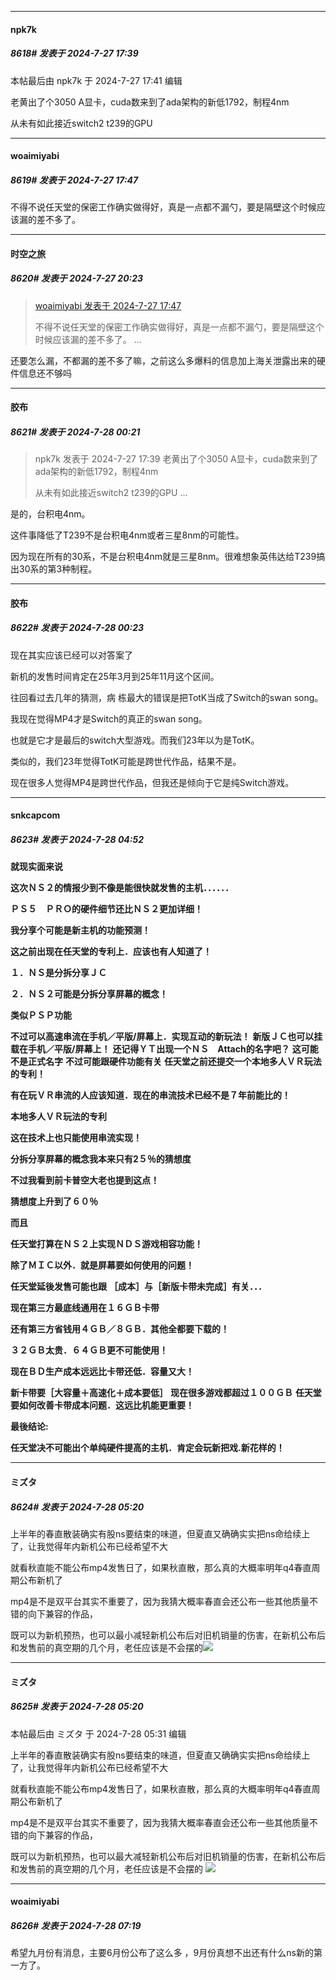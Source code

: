 ﻿
*****

####  npk7k  
##### 8618#       发表于 2024-7-27 17:39

 本帖最后由 npk7k 于 2024-7-27 17:41 编辑 

老黄出了个3050 A显卡，cuda数来到了ada架构的新低1792，制程4nm

从未有如此接近switch2 t239的GPU


*****

####  woaimiyabi  
##### 8619#       发表于 2024-7-27 17:47

不得不说任天堂的保密工作确实做得好，真是一点都不漏勺，要是隔壁这个时候应该漏的差不多了。


*****

####  时空之旅  
##### 8620#       发表于 2024-7-27 20:23

<blockquote><a href="httphttps://bbs.saraba1st.com/2b/forum.php?mod=redirect&amp;goto=findpost&amp;pid=65715473&amp;ptid=1989188" target="_blank">woaimiyabi 发表于 2024-7-27 17:47</a>

不得不说任天堂的保密工作确实做得好，真是一点都不漏勺，要是隔壁这个时候应该漏的差不多了。 ...</blockquote>
还要怎么漏，不都漏的差不多了嘛，之前这么多爆料的信息加上海关泄露出来的硬件信息还不够吗


*****

####  胶布  
##### 8621#       发表于 2024-7-28 00:21

<blockquote>npk7k 发表于 2024-7-27 17:39
老黄出了个3050 A显卡，cuda数来到了ada架构的新低1792，制程4nm

从未有如此接近switch2 t239的GPU ...</blockquote>
是的，台积电4nm。

这件事降低了T239不是台积电4nm或者三星8nm的可能性。

因为现在所有的30系，不是台积电4nm就是三星8nm。很难想象英伟达给T239搞出30系的第3种制程。

*****

####  胶布  
##### 8622#       发表于 2024-7-28 00:23

现在其实应该已经可以对答案了

新机的发售时间肯定在25年3月到25年11月这个区间。

往回看过去几年的猜测，病 栋最大的错误是把TotK当成了Switch的swan song。

我现在觉得MP4才是Switch的真正的swan song。

也就是它才是最后的switch大型游戏。而我们23年以为是TotK。

类似的，我们23年觉得TotK可能是跨世代作品，结果不是。

现在很多人觉得MP4是跨世代作品，但我还是倾向于它是纯Switch游戏。


*****

####  snkcapcom  
##### 8623#       发表于 2024-7-28 04:52

<strong>就现实面来说</strong>

<strong>这次ＮＳ２的情报少到不像是能很快就发售的主机．．．．．．</strong>

<strong>ＰＳ５　ＰＲＯ的硬件细节还比ＮＳ２更加详细！</strong>

<strong>我分享个可能是新主机的功能预测！</strong>

<strong>这之前出现在任天堂的专利上．应该也有人知道了！</strong>

<strong>１．ＮＳ是分拆分享ＪＣ</strong>

<strong>２．ＮＳ２可能是分拆分享屏幕的概念！</strong>

<strong>类似ＰＳＰ功能</strong>

<strong>不过可以高速串流在手机／平版/</strong><strong>屏幕</strong><strong>上．实现互动的新玩法！</strong>
<strong>
</strong>
<strong>新版ＪＣ也可以挂载在手机／平版</strong><strong>/</strong><strong>屏幕</strong><strong>上！</strong>
<strong>
</strong>
<strong>还记得ＹＴ出现一个ＮＳ　Attach的名字吧？</strong>
<strong>
</strong>
<strong>这可能不是正式名字</strong>
<strong>
</strong>
<strong>不过可能跟硬件功能有关</strong>
<strong>
</strong>
<strong>任天堂之前还提交一个本地多人ＶＲ玩法</strong><strong>的专利！</strong>

<strong>有在玩ＶＲ串流的人应该知道．现在的</strong><strong>串流</strong><strong>技术已经</strong><strong>不是７年前能比的！</strong>

<strong>本地多人ＶＲ</strong><strong>玩法</strong><strong>的专利</strong>

<strong>这在技术上也只能使用串流实现！</strong>

<strong>分拆分享屏幕的概念我本来只有2５％的猜想</strong><strong>度</strong>

<strong>不过我看到前卡普空大老也提到这点！</strong>

<strong>猜想度上升到了６０％</strong>

<strong>而且</strong>

<strong>任天堂打算在ＮＳ２上实现ＮＤＳ游戏相容功能！</strong>

<strong>除了ＭＩＣ以外．就是屏幕要如何使用的问题！</strong>

<strong>任天堂延後发售可能也跟</strong>
<strong>
</strong>
<strong>［成本］与［新版卡带未完成］有关．．．</strong>

<strong>现在第三方最底线通用在１６ＧＢ卡带</strong>

<strong>还有第三方省钱用４ＧＢ／８ＧＢ．其他全都要下载的！</strong>

<strong>３２ＧＢ太贵．６４ＧＢ更不可能使用！</strong>

<strong>现在ＢＤ生产成本远远比卡带还低．容量又大！</strong>

<strong>新卡带要［大容量＋高速化＋成本要低］</strong>
<strong>
</strong>
<strong>现在很多游戏都超过１００ＧＢ</strong>
<strong>
</strong>
<strong>任天堂要如何改善卡带成本问题．这远比机能更重要！</strong>

<strong>最後结论:</strong>
<strong>
</strong>

<strong>任天堂决不可能出个单纯硬件提高的主机．肯定会玩新把戏.</strong><strong>新</strong><strong>花样的！</strong>


*****

####  ミズタ  
##### 8624#       发表于 2024-7-28 05:20

上半年的春直散装确实有股ns要结束的味道，但夏直又确确实实把ns命给续上了，让我觉得年内新机公布已经希望不大

就看秋直能不能公布mp4发售日了，如果秋直散，那么真的大概率明年q4春直周期公布新机了

mp4是不是双平台其实不重要了，因为我猜大概率春直会还公布一些其他质量不错的向下兼容的作品，

既可以为新机预热，也可以最小减轻新机公布后对旧机销量的伤害，在新机公布后和发售前的真空期的几个月，老任应该是不会摆的<img src="https://static.saraba1st.com/image/smiley/carton2017/246.gif" referrerpolicy="no-referrer">


*****

####  ミズタ  
##### 8625#       发表于 2024-7-28 05:20

 本帖最后由 ミズタ 于 2024-7-28 05:31 编辑 

上半年的春直散装确实有股ns要结束的味道，但夏直又确确实实把ns命给续上了，让我觉得年内新机公布已经希望不大

就看秋直能不能公布mp4发售日了，如果秋直散，那么真的大概率明年q4春直周期公布新机了

mp4是不是双平台其实不重要了，因为我猜大概率春直会还公布一些其他质量不错的向下兼容的作品，

既可以为新机预热，也可以最大减轻新机公布后对旧机销量的伤害，在新机公布后和发售前的真空期的几个月，老任应该是不会摆的
<img src="https://static.saraba1st.com/image/smiley/carton2017/246.gif" referrerpolicy="no-referrer">

*****

####  woaimiyabi  
##### 8626#       发表于 2024-7-28 07:19

希望九月份有消息，主要6月份公布了这么多 ，9月份真想不出还有什么ns新的第一方了。

